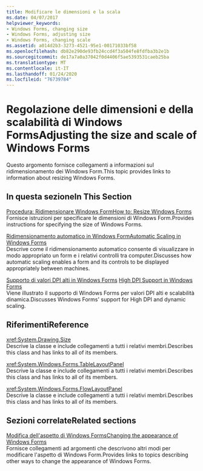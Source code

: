 ```yaml
---
title: Modificare le dimensioni e la scala
ms.date: 04/07/2017
helpviewer_keywords:
- Windows Forms, changing size
- Windows Forms, adjusting size
- Windows Forms, changing scale
ms.assetid: a014d2b3-3273-4521-95e1-00171033bf58
ms.openlocfilehash: db82e290de93fb24ccd4f3a504fe8fdfba3b2e1b
ms.sourcegitcommit: de17a7a0a37042f0d4406f5ae5393531caeb25ba
ms.translationtype: MT
ms.contentlocale: it-IT
ms.lasthandoff: 01/24/2020
ms.locfileid: "76739784"
---
```

# <a name="adjusting-the-size-and-scale-of-windows-forms"></a><span data-ttu-id="63c4d-102">Regolazione delle dimensioni e della scalabilità di Windows Forms</span><span class="sxs-lookup"><span data-stu-id="63c4d-102">Adjusting the size and scale of Windows Forms</span></span>
<span data-ttu-id="63c4d-103">Questo argomento fornisce collegamenti a informazioni sul ridimensionamento dei Windows Form.</span><span class="sxs-lookup"><span data-stu-id="63c4d-103">This topic provides links to information about resizing Windows Forms.</span></span>  
  
## <a name="in-this-section"></a><span data-ttu-id="63c4d-104">In questa sezione</span><span class="sxs-lookup"><span data-stu-id="63c4d-104">In This Section</span></span>  
 [<span data-ttu-id="63c4d-105">Procedura: Ridimensionare Windows Form</span><span class="sxs-lookup"><span data-stu-id="63c4d-105">How to: Resize Windows Forms</span></span>](how-to-resize-windows-forms.md)  
 <span data-ttu-id="63c4d-106">Fornisce istruzioni per specificare le dimensioni di Windows Form.</span><span class="sxs-lookup"><span data-stu-id="63c4d-106">Provides instructions for specifying the size of Windows Forms.</span></span>  
  
 [<span data-ttu-id="63c4d-107">Ridimensionamento automatico in Windows Form</span><span class="sxs-lookup"><span data-stu-id="63c4d-107">Automatic Scaling in Windows Forms</span></span>](automatic-scaling-in-windows-forms.md)  
 <span data-ttu-id="63c4d-108">Descrive come il ridimensionamento automatico consente di visualizzare in modo appropriato un form e i relativi controlli tra computer.</span><span class="sxs-lookup"><span data-stu-id="63c4d-108">Discusses how automatic scaling enables a form and its controls to be displayed appropriately between machines.</span></span>  
  
 <span data-ttu-id="63c4d-109">[Supporto di valori DPI alti in Windows Forms](high-dpi-support-in-windows-forms.md)  </span><span class="sxs-lookup"><span data-stu-id="63c4d-109">[High DPI Support in Windows Forms](high-dpi-support-in-windows-forms.md)  </span></span>  
 <span data-ttu-id="63c4d-110">Viene illustrato il supporto di Windows Forms per valori DPI alti e scalabilità dinamica.</span><span class="sxs-lookup"><span data-stu-id="63c4d-110">Discusses Windows Forms' support for High DPI and dynamic scaling.</span></span> 
  
## <a name="reference"></a><span data-ttu-id="63c4d-111">Riferimenti</span><span class="sxs-lookup"><span data-stu-id="63c4d-111">Reference</span></span>  
 <xref:System.Drawing.Size>  
 <span data-ttu-id="63c4d-112">Descrive la classe e include collegamenti a tutti i relativi membri.</span><span class="sxs-lookup"><span data-stu-id="63c4d-112">Describes this class and has links to all of its members.</span></span>  
  
 <xref:System.Windows.Forms.TableLayoutPanel>  
 <span data-ttu-id="63c4d-113">Descrive la classe e include collegamenti a tutti i relativi membri.</span><span class="sxs-lookup"><span data-stu-id="63c4d-113">Describes this class and has links to all of its members.</span></span>  
  
 <xref:System.Windows.Forms.FlowLayoutPanel>  
 <span data-ttu-id="63c4d-114">Descrive la classe e include collegamenti a tutti i relativi membri.</span><span class="sxs-lookup"><span data-stu-id="63c4d-114">Describes this class and has links to all of its members.</span></span>  
  
## <a name="related-sections"></a><span data-ttu-id="63c4d-115">Sezioni correlate</span><span class="sxs-lookup"><span data-stu-id="63c4d-115">Related sections</span></span>  
 [<span data-ttu-id="63c4d-116">Modifica dell'aspetto di Windows Forms</span><span class="sxs-lookup"><span data-stu-id="63c4d-116">Changing the appearance of Windows Forms</span></span>](changing-the-appearance-of-windows-forms.md)  
 <span data-ttu-id="63c4d-117">Fornisce collegamenti ad argomenti che descrivono altri modi per modificare l'aspetto di Windows Form.</span><span class="sxs-lookup"><span data-stu-id="63c4d-117">Provides links to topics describing other ways to change the appearance of Windows Forms.</span></span>
